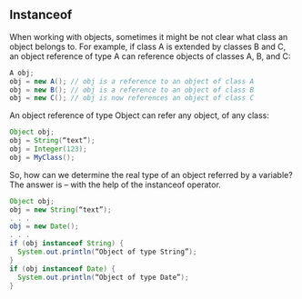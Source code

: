 ## Instanceof
When working with objects, sometimes it might be not clear what class an object belongs to. For example, if class A is extended by classes B and C, an object reference of type A can reference objects of classes A, B, and C:
```java
A obj;
obj = new A(); // obj is a reference to an object of class A
obj = new B(); // obj is a reference to an object of class B
obj = new C(); // obj is now references an object of class C
```
An object reference of type Object can refer any object, of any class:
```java
Object obj;
obj = String(“text”);
obj = Integer(123);
obj = MyClass();
```
So, how can we determine the real type of an object referred by a variable? The answer is – with the help of the instanceof operator.
```java
Object obj;
obj = new String(“text”);
. . .
obj = new Date();
. . .
if (obj instanceof String) {
  System.out.println(“Object of type String”);
}
if (obj instanceof Date) {
  System.out.println(“Object of type Date”);
}
```
